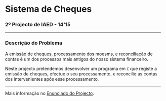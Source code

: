 # Sistema de Cheques
### 2º Projecto de IAED - 14'15

---

### Descrição do Problema

A emissão de cheques, processamento dos moesms, e reconciliação de contas é um 
dos processos mais antigos do nosso sistema financeiro.

Neste projecto pretendemos desenvolver um programa em `C` que registe a 
emissão de cheques, efectue o seu processamento, e reconcilie as contas dos 
intervenientes após esse processamento.

---

Mais informação no [Enunciado do Projecto][1].

[1]: Enunciado_IAED1415-02.pdf "2º Projecto de IAED - 2014'15"